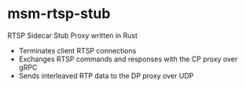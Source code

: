 # msm-rtsp-stub
RTSP Sidecar Stub Proxy written in Rust

* Terminates client RTSP connections
* Exchanges RTSP commands and responses with the CP proxy over gRPC
* Sends interleaved RTP data to the DP proxy over UDP
